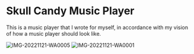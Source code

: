 # Skull Candy Music Player

This is a music player that I wrote for myself, in accordance with my vision of how a music player should look like.

![IMG-20221121-WA0005](https://user-images.githubusercontent.com/93087161/203332619-52b5bb4f-02b6-40a4-bf52-f361421b9d99.jpg)
![IMG-20221121-WA0001](https://user-images.githubusercontent.com/93087161/203382401-5a60bb81-c479-46a3-95f8-094f4f527d0e.jpg)

